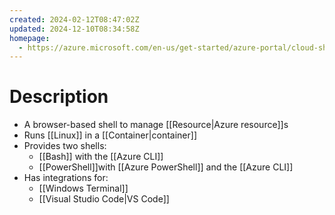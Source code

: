 ```yaml
---
created: 2024-02-12T08:47:02Z
updated: 2024-12-10T08:34:58Z
homepage:
  - https://azure.microsoft.com/en-us/get-started/azure-portal/cloud-shell/
---
```

# Description
- A browser-based shell to manage [[Resource|Azure resource]]s
- Runs [[Linux]] in a [[Container|container]]
- Provides two shells:
	- [[Bash]] with the [[Azure CLI]]
	- [[PowerShell]]with [[Azure PowerShell]] and the [[Azure CLI]]
- Has integrations for:
	- [[Windows Terminal]]
	- [[Visual Studio Code|VS Code]]